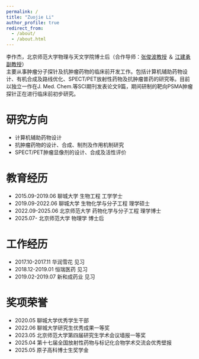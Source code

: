 ```yaml
---
permalink: /
title: "Zuojie Li"
author_profile: true
redirect_from: 
  - /about/
  - /about.html
---
```



李作杰，北京师范大学物理与天文学院博士后（合作导师：[张俊波教授](https://www.x-mol.com/groups/Zhang_Junbo) ＆ [江建勇副教授](https://bnuimagephysics.com/)）  
主要从事肿瘤分子探针及抗肿瘤药物的临床前开发工作。包括计算机辅助药物设计、有机合成及路线优化、SPECT/PET放射性药物及抗肿瘤普药的研究等。目前以独立一作在J. Med. Chem.等SCI期刊发表论文9篇，期间研制的靶向PSMA肿瘤探针正在进行临床前初步研究。

研究方向
======
* 计算机辅助药物设计
* 抗肿瘤药物的设计、合成、制剂及作用机制研究
* SPECT/PET肿瘤显像剂的设计、合成及活性评价

教育经历
======
* 2015.09-2019.06   聊城大学       生物工程            工学学士
* 2019.09-2022.06   聊城大学       生物化学与分子工程  理学硕士
* 2022.09-2025.06   北京师范大学   药物化学与分子工程  理学博士
* 2025.07-          北京师范大学   物理学               博士后

工作经历
======
* 2017.10-2017.11    华润雪花       见习
* 2018.12-2019.01    恒瑞医药       见习
* 2019.02-2019.07    新和成药业     见习

奖项荣誉
======
* 2020.05 聊城大学优秀学生干部
* 2022.06 聊城大学研究生优秀成果一等奖
* 2023.05 北京师范大学第四届研究生学术会议墙报一等奖
* 2025.04 第十七届全国放射性药物与标记化合物学术交流会优秀壁报
* 2025.05 原子高科博士生奖学金
